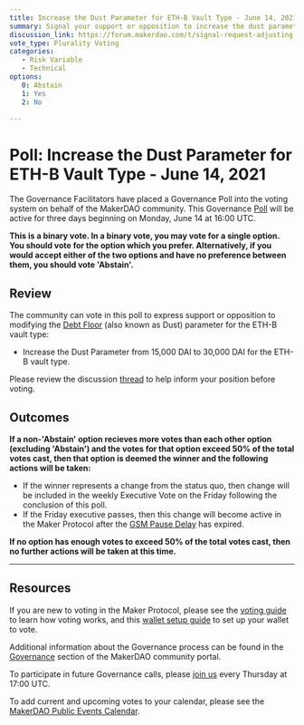 ```yaml
---
title: Increase the Dust Parameter for ETH-B Vault Type - June 14, 2021
summary: Signal your support or opposition to increase the dust parameter from 15,000 to 30,000 for the ETH-B vault type.
discussion_link: https://forum.makerdao.com/t/signal-request-adjusting-dust-parameter-2021-3/8315
vote_type: Plurality Voting
categories:
   - Risk Variable
   - Technical
options:
   0: Abstain
   1: Yes
   2: No

---
```

# Poll: Increase the Dust Parameter for ETH-B Vault Type - June 14, 2021

The Governance Facilitators have placed a Governance Poll into the voting system on behalf of the MakerDAO community. This Governance [Poll](https://community-development.makerdao.com/en/learn/governance/on-chain-gov) will be active for three days beginning on Monday, June 14 at 16:00 UTC.

**This is a binary vote. In a binary vote, you may vote for a single option. You should vote for the option which you prefer. Alternatively, if you would accept either of the two options and have no preference between them, you should vote 'Abstain'.**

## Review

The community can vote in this poll to express support or opposition to modifying the [Debt Floor](https://community-development.makerdao.com/en/learn/governance/param-debt-floor) (also known as Dust) parameter for the ETH-B vault type:
* Increase the Dust Parameter from 15,000 DAI to 30,000 DAI for the ETH-B vault type.

Please review the discussion [thread](https://forum.makerdao.com/t/signal-request-adjusting-dust-parameter-2021-3/8315) to help inform your position before voting.

## Outcomes

**If a non-'Abstain' option recieves more votes than each other option (excluding 'Abstain') and the votes for that option exceed 50% of the total votes cast, then that option is deemed the winner and the following actions will be taken:**
* If the winner represents a change from the status quo, then change will be included in the weekly Executive Vote on the Friday following the conclusion of this poll. 
* If the Friday executive passes, then this change will become active in the Maker Protocol after the [GSM Pause Delay](https://community-development.makerdao.com/en/learn/governance/param-gsm-pause-delay) has expired.

**If no option has enough votes to exceed 50% of the total votes cast, then no further actions will be taken at this time.**

---

## Resources

If you are new to voting in the Maker Protocol, please see the [voting guide](https://community-development.makerdao.com/en/learn/governance/how-voting-works/) to learn how voting works, and this [wallet setup guide](https://community-development.makerdao.com/en/learn/governance/voting-setup/) to set up your wallet to vote.

Additional information about the Governance process can be found in the [Governance](https://community-development.makerdao.com/en/learn/governance) section of the MakerDAO community portal.

To participate in future Governance calls, please [join us](https://github.com/makerdao/community/tree/master/governance/governance-and-risk-meetings) every Thursday at 17:00 UTC.

To add current and upcoming votes to your calendar, please see the [MakerDAO Public Events Calendar](https://calendar.google.com/calendar/embed?src=makerdao.com_3efhm2ghipksegl009ktniomdk%40group.calendar.google.com&ctz=UTC&mode=week&showCalendars=0&showPrint=0).